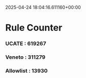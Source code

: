 2025-04-24 18:04:16.611160+00:00
# Rule Counter 
 ### UCATE : 619267

 ### Veneto : 311279

 ### Allowlist : 13930